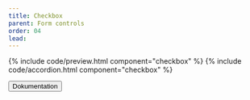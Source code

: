 ```yaml
---
title: Checkbox
parent: Form controls
order: 04
lead:
---
```



{% include code/preview.html component="checkbox" %}
{% include code/accordion.html component="checkbox" %}
<div class="accordion-bordered accordion-docs">
  <button class="button-unstyled accordion-button"
      aria-expanded="true" aria-controls="checkbox-docs">
    Dokumentation
  </button>
  <div id="checkbox-docs" aria-hidden="false" class="accordion-content">
    
  </div>
</div>
